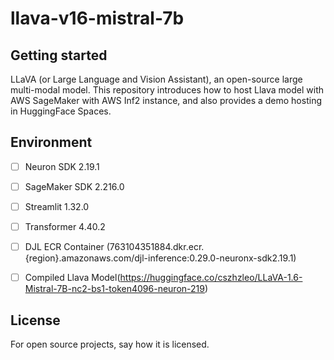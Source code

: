 # llava-v16-mistral-7b



## Getting started

LLaVA (or Large Language and Vision Assistant), an open-source large multi-modal model. This repository introduces how to host Llava model with AWS SageMaker with AWS Inf2 instance, and also provides a demo hosting in HuggingFace Spaces.

## Environment 

- [ ] Neuron SDK 2.19.1
- [ ] SageMaker SDK 2.216.0
- [ ] Streamlit 1.32.0
- [ ] Transformer 4.40.2
- [ ] DJL ECR Container (763104351884.dkr.ecr.{region}.amazonaws.com/djl-inference:0.29.0-neuronx-sdk2.19.1)
- [ ] Compiled Llava Model(https://huggingface.co/cszhzleo/LLaVA-1.6-Mistral-7B-nc2-bs1-token4096-neuron-219) 


## License
For open source projects, say how it is licensed.


